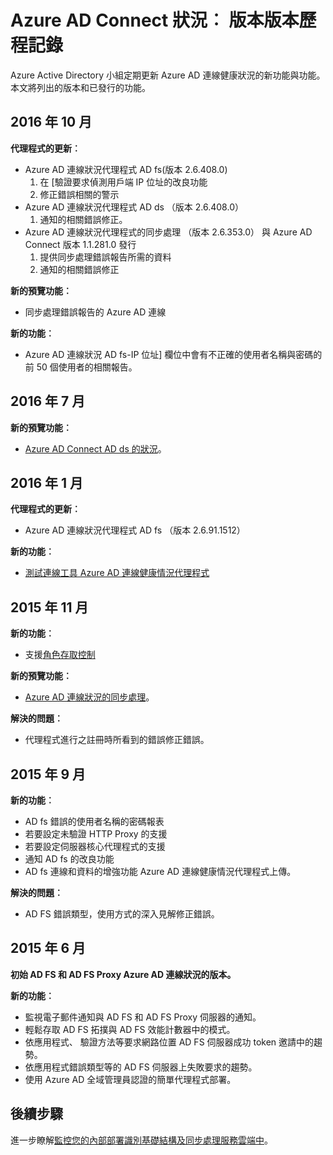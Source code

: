 <properties
    pageTitle="Azure AD Connect 狀況版本歷程記錄"
    description="這份文件描述 Azure AD 連線健康狀況和什麼已包含在這些發行版本。"
    services="active-directory"
    documentationCenter=""
    authors="karavar"
    manager="samueld"
    editor="curtand"/>

<tags
    ms.service="active-directory"
    ms.workload="identity"
    ms.tgt_pltfrm="na"
    ms.devlang="na"
    ms.topic="article"
    ms.date="10/18/2016"
    ms.author="vakarand"/>

# <a name="azure-ad-connect-health-version-release-history"></a>Azure AD Connect 狀況︰ 版本版本歷程記錄

Azure Active Directory 小組定期更新 Azure AD 連線健康狀況的新功能與功能。 本文將列出的版本和已發行的功能。

## <a name="october-2016"></a>2016 年 10 月
**代理程式的更新︰**
- Azure AD 連線狀況代理程式 AD fs\(版本 2.6.408.0\)
    1. 在 [驗證要求偵測用戶端 IP 位址的改良功能
    2. 修正錯誤相關的警示
- Azure AD 連線狀況代理程式 AD ds （版本 2.6.408.0）
    1. 通知的相關錯誤修正。
- Azure AD 連線狀況代理程式的同步處理 （版本 2.6.353.0） 與 Azure AD Connect 版本 1.1.281.0 發行
    1. 提供同步處理錯誤報告所需的資料
    2. 通知的相關錯誤修正

**新的預覽功能︰**
- 同步處理錯誤報告的 Azure AD 連線

**新的功能︰**
- Azure AD 連線狀況 AD fs-IP 位址] 欄位中會有不正確的使用者名稱與密碼的前 50 個使用者的相關報告。

## <a name="july-2016"></a>2016 年 7 月

**新的預覽功能︰**

- [Azure AD Connect AD ds 的狀況](active-directory-aadconnect-health-adds.md)。


## <a name="january-2016"></a>2016 年 1 月


**代理程式的更新︰**

- Azure AD 連線狀況代理程式 AD fs （版本 2.6.91.1512）


**新的功能︰**

- [測試連線工具 Azure AD 連線健康情況代理程式](active-directory-aadconnect-health-agent-install.md#test-connectivity-to-azure-ad-connect-health-service)


## <a name="november-2015"></a>2015 年 11 月


**新的功能︰**

- 支援[角色存取控制](active-directory-aadconnect-health-operations.md#manage-access-with-role-based-access-control)


**新的預覽功能︰**

- [Azure AD 連線狀況的同步處理](active-directory-aadconnect-health-sync.md)。

**解決的問題︰**

- 代理程式進行之註冊時所看到的錯誤修正錯誤。

## <a name="september-2015"></a>2015 年 9 月

**新的功能︰**

- AD fs 錯誤的使用者名稱的密碼報表
- 若要設定未驗證 HTTP Proxy 的支援
- 若要設定伺服器核心代理程式的支援
- 通知 AD fs 的改良功能
- AD fs 連線和資料的增強功能 Azure AD 連線健康情況代理程式上傳。


**解決的問題︰**

- AD FS 錯誤類型，使用方式的深入見解修正錯誤。


## <a name="june-2015"></a>2015 年 6 月

**初始 AD FS 和 AD FS Proxy Azure AD 連線狀況的版本。**

**新的功能︰**

- 監視電子郵件通知與 AD FS 和 AD FS Proxy 伺服器的通知。
- 輕鬆存取 AD FS 拓撲與 AD FS 效能計數器中的模式。
- 依應用程式、 驗證方法等要求網路位置 AD FS 伺服器成功 token 邀請中的趨勢。
- 依應用程式錯誤類型等的 AD FS 伺服器上失敗要求的趨勢。
- 使用 Azure AD 全域管理員認證的簡單代理程式部署。  




## <a name="next-steps"></a>後續步驟
進一步瞭解[監控您的內部部署識別基礎結構及同步處理服務雲端中](active-directory-aadconnect-health.md)。

